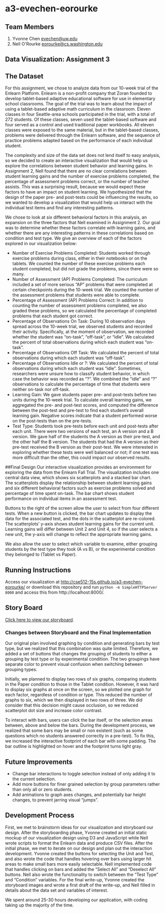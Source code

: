 a3-evechen-eorourke
===============

## Team Members

1. Yvonne Chen evechen@uw.edu
2. Nell O'Rourke eorourke@cs.washington.edu

## Data Visualization: Assignment 3

## The DatasetFor this assignment, we chose to analyze data from our 10-week trial of the Enlearn Platform.  Enlearn is a non-profit company that Zoran founded to develop tablet-based adaptive educational software for use in elementary school classrooms.  The goal of the trial was to learn about the impact of using a tablet-based adaptive math curriculum in the classroom.  Eleven classes in four Seattle-area schools participated in the trial, with a total of 272 students.  Of these classes, seven used the tablet-based software and four served as a control and used traditional paper workbooks.  All eleven classes were exposed to the same material, but in the tablet-based classes, problems were delivered through the Enlearn software, and the sequence of practice problems adapted based on the performance of each individual student.The complexity and size of the data set does not lend itself to easy analysis, so we decided to create an interactive visualization that would help us explore the correlations between student behavior and learning gains.  In Assignment 2, Nell found that there are no clear correlations between student learning gains and the number of exercise problems completed, the percentage of assessment problems correct, or the number of teacher assists.  This was a surprising result, because we would expect these factors to have an impact on student learning.  We hypothesized that the design of the paper pre- and post-tests could be influencing the results, so we wanted to develop a visualization that would help us interact with the individual test items and find any interesting patterns.We chose to look at six different behavioral factors in this analysis, an expansion on the three factors that Nell examined in Assignment 2.  Our goal was to determine whether these factors correlate with learning gains, and whether there are any interesting patterns in these correlations based on condition and test type.  We give an overview of each of the factors explored in our visualization below:

- Number of Exercise Problems Completed: Students worked through exercise problems during class, either in their notebooks or on the tablets. We counted the number of these exercise problems each student completed, but did not grade the problems, since there were so many.- Number of Assessment (AP) Problems Completed: The curriculum included a set of more serious “AP” problems that were completed at certain checkpoints during the 10-week trial. We counted the number of the assessment problems that students were able to complete.- Percentage of Assessment (AP) Problems Correct: In addition to counting the number of assessment problems completed, we also graded these problems, so we calculated the percentage of completed problems that each student got correct.- Percentage of Observations On Task: During 10 observation days spread across the 10-week trial, we observed students and recorded their activity.  Specifically, at the moment of observation, we recorded whether the student was “on-task”, “off-task”, or “idle”. We calculated the percent of total observations during which each student was “on-task”. - Percentage of Observations Off Task: We calculated the percent of total observations during which each student was “off-task”. - Percentage of Observations Idle or ?: We calculated the percent of total observations during which each student was “idle”.  Sometimes, researchers were unsure how to classify student behavior, in which case the behavior was recorded as “?”. We combined the “idle” and “?” observations to calculate the percentage of time that students were neither on-task nor off-task.- Learning Gain: We gave students paper pre- and post-tests before two units during the 10-week trial. To calculate overall learning gains, we aggregated the pre- and post-test scores, and computed the difference between the post-test and pre-test to find each student’s overall learning gain. Negative scores indicate that a student performed worse on the post-tests than on the pre-tests.- Test Type: Students took pre-tests before each unit and post-tests after each unit. There were two versions of each test, an A version and a B version.  We gave half of the students the A version as their pre-test, and the other half the B version.  The students that had the A version as their pre-test received the B version as their post-test.  We were interested in exploring whether these tests were well balanced or not; if one test was more difficult than the other, this could impact our observed results.

##Final DesignOur interactive visualization provides an environment for exploring the data from the Enlearn Fall Trial.  The visualization includes one central data view, which shows six scatterplots and a stacked bar chart.  The scatterplots display the relationship between student learning gains and six different behavioral factors such as exercise problems solved and percentage of time spent on-task. The bar chart shows student performance on individual items in an assessment test.Buttons to the right of the screen allow the user to select from four different tests. When a new button is clicked, the bar chart updates to display the data for the associated test, and the dots in the scatterplot are re-colored.  The scatterplots’ y-axis shows student learning gains for the current unit.  Learning gains will differ between Unit 2 and Unit 4, so if the user selects a new unit, the y-axis will change to reflect the appropriate learning gains.We also allow the user to select which variable to examine, either grouping students by the test type they took (A vs B), or the experimental condition they belonged to (Tablet vs Paper).

## Running Instructions
Access our visualization at http://cse512-15s.github.io/a3-evechen-eorourke/  or download this repository and run `python -m SimpleHTTPServer 8000` and access this from http://localhost:8000/.

## Story Board

[Click here to view our storyboard](storyboard.pdf?raw=true).

### Changes between Storyboard and the Final Implementation

Our original plan involved graphing by condition and generating bars by test type, but we realized that this combination was quite limited. Therefore, we added a set of buttons that changes the grouping of students to either a grouping by test type or by experimental condition. The two groupings have separate color to prevent visual confusion when switching between grouping types.Initially, we planned to display two rows of six graphs, comparing students in the Paper condition to those in the Tablet condition. However, it was hard to display six graphs at once on the screen, so we plotted one graph for each factor, regardless of condition or type. This reduced the number of graphs to six, which we then displayed in two rows of three. We did consider that this decision might cause occlusion, so we reduced scatterplot dot size and increase color contrast.To interact with bars, users can click the bar itself, or the selection areas between, above and below the bars. During the development process, we realized that some bars may be small or non existent (such as some questions which no students answered correctly in a pre-test). To fix this, we increased the interactive footprint of each bar with some padding. The bar outline is highlighted on hover and the footprint turns light gray.

## Future Improvements- Change bar interactions to toggle selection instead of only adding it to the current selection.- Add more buttons for finer grained selection by group parameters rather than only all or zero students.- Add animations to graph axes changes, and potentially bar height changes, to prevent jarring visual “jumps”.

## Development Process

First, we met to brainstorm ideas for our visualization and storyboard our design.  After the storyboarding phase, Yvonne created an initial static mockup of our visualization design using D3 and JavaScript while Nell wrote scripts to format the Enlearn data and produce CSV files.  After the initial phase, we met to iterate on our design and plan out the interaction development.  Yvonne created the buttons for selecting the Unit and Test, and also wrote the code that handles hovering over bars using larger hit areas to make small bars more easily selectable.  Nell implemented code that handles clicking on bars and added the “Select All” and “Deselect All” buttons.  Nell also wrote the functionality to switch between the “Test Type” and “Condition” variables.  For the final write-up, Yvonne created the storyboard images and wrote a first draft of the write-up, and Nell filled in details about the data set and variables of interest. 

We spent around 25-30 hours developing our application, with coding taking up the majority of the time.
